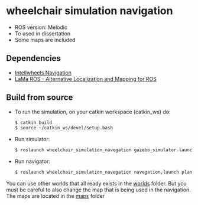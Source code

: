 # wheelchair simulation navigation
* ROS version: Melodic
* To used in dissertation
* Some maps are included

## Dependencies

* [Intellwheels Navigation](https://github.com/siferati/intellwheels_nav)
* [LaMa ROS - Alternative Localization and Mapping for ROS](https://github.com/iris-ua/iris_lama_ros/)

## Build from source

* To run the simulation, on your catkin workspace (catkin_ws) do:
    ```bash
    $ catkin build
    $ source ~/catkin_ws/devel/setup.bash
    ```

* Run simulator:
    ```bash
    $ roslaunch wheelchair_simulation_navegation gazebo_simulator.launch world:=LVL_Two.world
    ```

* Run navigator:
    ```bash
    $ roslaunch wheelchair_simulation_navegation navegation.launch planner:=teb world:=LVL_Two.yaml
    ```
You can use other worlds that all ready exists in the [worlds](https://github.com/PlusUltraa/wheelchair_simulation_navigation/tree/master/worlds) folder. But you must be careful to also change the map that is being used in the navigation. The maps are located in the [maps](https://github.com/PlusUltraa/wheelchair_simulation_navigation/tree/master/maps) folder
